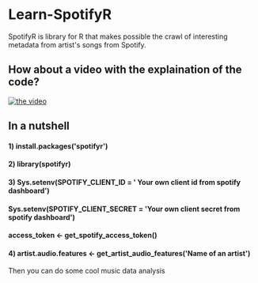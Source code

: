 # Learn-SpotifyR
SpotifyR is library for R that makes possible the crawl of interesting metadata from artist's songs from Spotify.

## How about a video with the explaination of the code? 
[![the video](https://i9.ytimg.com/vi/IQQFeKs5eWo/maxresdefault.jpg?sqp=CPDMi-cF&rs=AOn4CLA8KSgzbUSJOWnR0jQ91WDgoBFEZA&time=1558374031289)](https://youtu.be/IQQFeKs5eWo)

## In a nutshell

#### 1) install.packages('spotifyr')

#### 2) library(spotifyr)

#### 3) Sys.setenv(SPOTIFY_CLIENT_ID = ' Your own client id from spotify dashboard')
####  Sys.setenv(SPOTIFY_CLIENT_SECRET = 'Your own client secret from spotify dashboard')
####  access_token <- get_spotify_access_token()
   
#### 4) artist.audio.features <- get_artist_audio_features('Name of an artist') 

Then you can do some cool music data analysis
